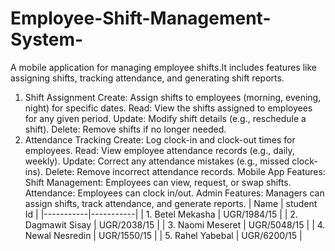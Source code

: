 # Employee-Shift-Management-System-
A mobile application for managing employee shifts.It includes features like assigning shifts, tracking attendance, and generating shift reports.
1. Shift Assignment
Create: Assign shifts to employees (morning, evening, night) for specific dates.
Read: View the shifts assigned to employees for any given period.
Update: Modify shift details (e.g., reschedule a shift).
Delete: Remove shifts if no longer needed.
2. Attendance Tracking
Create: Log clock-in and clock-out times for employees.
Read: View employee attendance records (e.g., daily, weekly).
Update: Correct any attendance mistakes (e.g., missed clock-ins).
Delete: Remove incorrect attendance records.
Mobile App Features:
Shift Management: Employees can view, request, or swap shifts.
Attendance: Employees can clock in/out.
Admin Features: Managers can assign shifts, track attendance, and generate reports.
| Name  | student Id  |
|-----------|-----------|
| 1. Betel Mekasha   | UGR/1984/15   |
| 2. Dagmawit Sisay	  | UGR/2038/15    |
| 3. Naomi Meseret   | UGR/5048/15   |
| 4. Newal Nesredin   | UGR/1550/15  |
| 5. Rahel Yabebal    | UGR/6200/15   |

